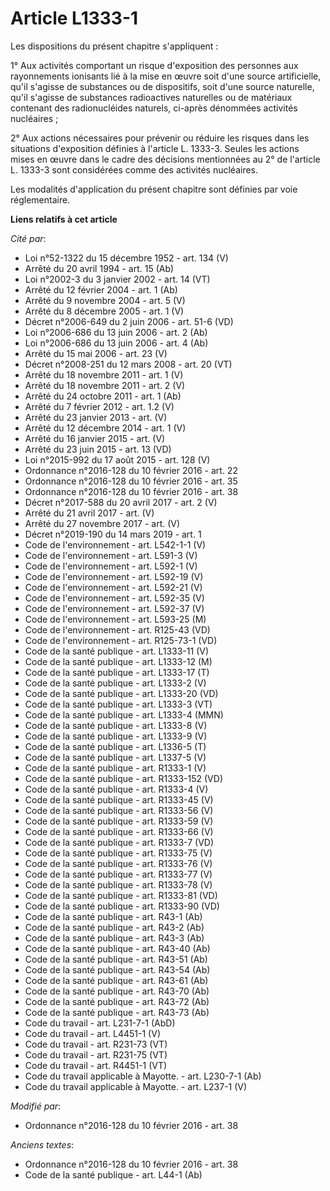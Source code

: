 # Article L1333-1

Les dispositions du présent chapitre s'appliquent : 

1° Aux activités comportant un risque d'exposition des personnes aux rayonnements ionisants lié à la mise en œuvre soit d'une
source artificielle, qu'il s'agisse de substances ou de dispositifs, soit d'une source naturelle, qu'il s'agisse de
substances radioactives naturelles ou de matériaux contenant des radionucléides naturels, ci-après dénommées activités
nucléaires ; 

2° Aux actions nécessaires pour prévenir ou réduire les risques dans les situations d'exposition définies à l'article L.
1333-3. Seules les actions mises en œuvre dans le cadre des décisions mentionnées au 2° de l'article L. 1333-3 sont
considérées comme des activités nucléaires. 

Les modalités d'application du présent chapitre sont définies par voie réglementaire.

**Liens relatifs à cet article**

_Cité par_:

  - Loi n°52-1322 du 15 décembre 1952 - art. 134 (V)
  - Arrêté du 20 avril 1994 - art. 15 (Ab)
  - Loi n°2002-3 du 3 janvier 2002 - art. 14 (VT)
  - Arrêté du 12 février 2004 - art. 1 (Ab)
  - Arrêté du 9 novembre 2004 - art. 5 (V)
  - Arrêté du 8 décembre 2005 - art. 1 (V)
  - Décret n°2006-649 du 2 juin 2006 - art. 51-6 (VD)
  - Loi n°2006-686 du 13 juin 2006 - art. 2 (Ab)
  - Loi n°2006-686 du 13 juin 2006 - art. 4 (Ab)
  - Arrêté du 15 mai 2006 - art. 23 (V)
  - Décret n°2008-251 du 12 mars 2008 - art. 20 (VT)
  - Arrêté du 18 novembre 2011 - art. 1 (V)
  - Arrêté du 18 novembre 2011 - art. 2 (V)
  - Arrêté du 24 octobre 2011 - art. 1 (Ab)
  - Arrêté du 7 février 2012 - art. 1.2 (V)
  - Arrêté du 23 janvier 2013 - art. (V)
  - Arrêté du 12 décembre 2014 - art. 1 (V)
  - Arrêté du 16 janvier 2015 - art. (V)
  - Arrêté du 23 juin 2015 - art. 13 (VD)
  - Loi n°2015-992 du 17 août 2015 - art. 128 (V)
  - Ordonnance n°2016-128 du 10 février 2016 - art. 22
  - Ordonnance n°2016-128 du 10 février 2016 - art. 35
  - Ordonnance n°2016-128 du 10 février 2016 - art. 38
  - Décret n°2017-588 du 20 avril 2017 - art. 2 (V)
  - Arrêté du 21 avril 2017 - art. (V)
  - Arrêté du 27 novembre 2017 - art. (V)
  - Décret n°2019-190 du 14 mars 2019 - art. 1
  - Code de l'environnement - art. L542-1-1 (V)
  - Code de l'environnement - art. L591-3 (V)
  - Code de l'environnement - art. L592-1 (V)
  - Code de l'environnement - art. L592-19 (V)
  - Code de l'environnement - art. L592-21 (V)
  - Code de l'environnement - art. L592-35 (V)
  - Code de l'environnement - art. L592-37 (V)
  - Code de l'environnement - art. L593-25 (M)
  - Code de l'environnement - art. R125-43 (VD)
  - Code de l'environnement - art. R125-73-1 (VD)
  - Code de la santé publique - art. L1333-11 (V)
  - Code de la santé publique - art. L1333-12 (M)
  - Code de la santé publique - art. L1333-17 (T)
  - Code de la santé publique - art. L1333-2 (V)
  - Code de la santé publique - art. L1333-20 (VD)
  - Code de la santé publique - art. L1333-3 (VT)
  - Code de la santé publique - art. L1333-4 (MMN)
  - Code de la santé publique - art. L1333-8 (V)
  - Code de la santé publique - art. L1333-9 (V)
  - Code de la santé publique - art. L1336-5 (T)
  - Code de la santé publique - art. L1337-5 (V)
  - Code de la santé publique - art. R1333-1 (V)
  - Code de la santé publique - art. R1333-152 (VD)
  - Code de la santé publique - art. R1333-4 (V)
  - Code de la santé publique - art. R1333-45 (V)
  - Code de la santé publique - art. R1333-56 (V)
  - Code de la santé publique - art. R1333-59 (V)
  - Code de la santé publique - art. R1333-66 (V)
  - Code de la santé publique - art. R1333-7 (VD)
  - Code de la santé publique - art. R1333-75 (V)
  - Code de la santé publique - art. R1333-76 (V)
  - Code de la santé publique - art. R1333-77 (V)
  - Code de la santé publique - art. R1333-78 (V)
  - Code de la santé publique - art. R1333-81 (VD)
  - Code de la santé publique - art. R1333-90 (VD)
  - Code de la santé publique - art. R43-1 (Ab)
  - Code de la santé publique - art. R43-2 (Ab)
  - Code de la santé publique - art. R43-3 (Ab)
  - Code de la santé publique - art. R43-40 (Ab)
  - Code de la santé publique - art. R43-51 (Ab)
  - Code de la santé publique - art. R43-54 (Ab)
  - Code de la santé publique - art. R43-61 (Ab)
  - Code de la santé publique - art. R43-70 (Ab)
  - Code de la santé publique - art. R43-72 (Ab)
  - Code de la santé publique - art. R43-73 (Ab)
  - Code du travail - art. L231-7-1 (AbD)
  - Code du travail - art. L4451-1 (V)
  - Code du travail - art. R231-73 (VT)
  - Code du travail - art. R231-75 (VT)
  - Code du travail - art. R4451-1 (VT)
  - Code du travail applicable à Mayotte. - art. L230-7-1 (Ab)
  - Code du travail applicable à Mayotte. - art. L237-1 (V)

_Modifié par_:

  - Ordonnance n°2016-128 du 10 février 2016 - art. 38

_Anciens textes_:

  - Ordonnance n°2016-128 du 10 février 2016 - art. 38
  - Code de la santé publique - art. L44-1 (Ab)

